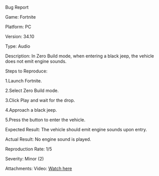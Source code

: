 Bug Report

Game: Fortnite

Platform: PC

Version: 34.10

Type: Audio

Description:
In Zero Build mode, when entering a black jeep, the vehicle does not emit engine sounds.

Steps to Reproduce:

1.Launch Fortnite.

2.Select Zero Build mode.

3.Click Play and wait for the drop.

4.Approach a black jeep.

5.Press the button to enter the vehicle.

Expected Result:
The vehicle should emit engine sounds upon entry.

Actual Result:
No engine sound is played.

Reproduction Rate: 1/5

Severity: Minor (2)

Attachments: Video: [Watch here](https://youtu.be/7cyj9HNIOCM)
